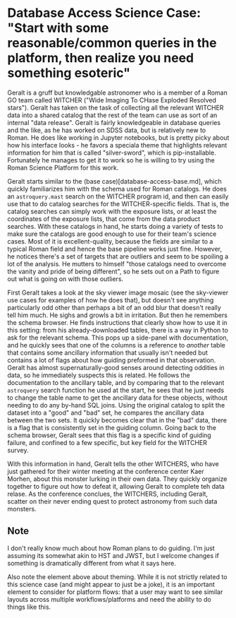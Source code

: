 # Database Access Science Case: "Start with some reasonable/common queries in the platform, then realize you need something esoteric"

Geralt is a gruff but knowledgable astronomer who is a member of a Roman GO team called WITCHER ("Wide Imaging To CHase Exploded Resolved stars"). Geralt has taken on the task of collecting all the relevant WITCHER data into a shared catalog that the rest of the team can use as sort of an internal "data release".  Geralt is fairly knowledgeable in database queries and the like, as he has worked on SDSS data, but is relatively new to Roman.  He does like working in Jupyter notebooks, but is pretty picky about how his interface looks - he favors a speciala theme that highlights relevant information for him that is called "silver-sword", which is pip-installable.  Fortunately he manages to get it to work so he is willing to try using the Roman Science Platform for this work.

Geralt starts similar to the (base case)[database-access-base.md], which quickly familiarizes him with the schema used for Roman catalogs. He does an `astroquery.mast` search on the WITCHER program id, and then can easily use that to do catalog searches for the WITCHER-specific fields. That is, the catalog searches can simply work with the exposure lists, or at least the coordinates of the exposure lists, that come from the data product searches.  With these catalogs in hand, he starts doing a variety of tests to make sure the catalogs are good enough to use for their team's science cases.  Most of it is excellent-quality, because the fields are similar to a typical Roman field and hence the base pipeline works just fine.  However, he notices there's a set of targets that are outliers and seem to be spoiling a lot of the analysis. He mutters to himself "those catalogs need to overcome the vanity and pride of being different", so he sets out on a Path to figure out what is going on with those outliers.

First Geralt takes a look at the sky viewer image mosaic (see the sky-viewer use cases for examples of how he does that), but doesn't see anything particularly odd other than perhaps a bit of an odd blur that doesn't really tell him much.  He sighs and growls a bit in irritation.  But then he remembers the schema browser.  He finds instructions that clearly show how to use it in this setting: from his already-downloaded tables, there is a way in Python to ask for the relevant schema.  This pops up a side-panel with documentation, and he quickly sees that one of the columns is a reference to *another* table that contains some ancillary information that usually isn't needed but contains a lot of flags about how guiding preformed in that observation. Geralt has almost supernaturally-good senses around detecting oddities in data, so he immediately suspects this is related.  He follows the documentation to the ancillary table, and by comparing that to the relevant `astroquery` search function he used at the start, he sees that he just needs to change the table name to get the ancillary data for these objects, without needing to do any by-hand SQL joins. Using the original catalog to split the dataset into a "good" and "bad" set, he compares the ancillary data between the two sets.  It quickly becomes clear that in the "bad" data, there is a flag that is consistently set in the guiding column.  Going back to the schema browser, Geralt sees that this flag is a specific kind of guiding failure, and confined to a few specific, but key field for the WITCHER survey.

With this information in hand, Geralt tells the other WITCHERS, who have just gathered for their winter meeting at the conference center Kaer Morhen, about this monster lurking in their own data. They quickly organize together to figure out how to defeat it, allowing Geralt to complete teh data relase. As the conference conclues, the WITCHERS, including Geralt, scatter on their never ending quest to protect astronomy from such data monsters.


## Note

I don't really know much about how Roman plans to do guiding.  I'm just assuming its somewhat akin to HST and JWST, but I welcome changes if something is dramatically different from what it says here.

Also note the element above about theming.  While it is not strictly related to this science case (and might appear to just be a joke), it is an important element to consider for platform flows: that a user may want to see similar layouts across multiple workflows/platforms and need the ability to do things like this.